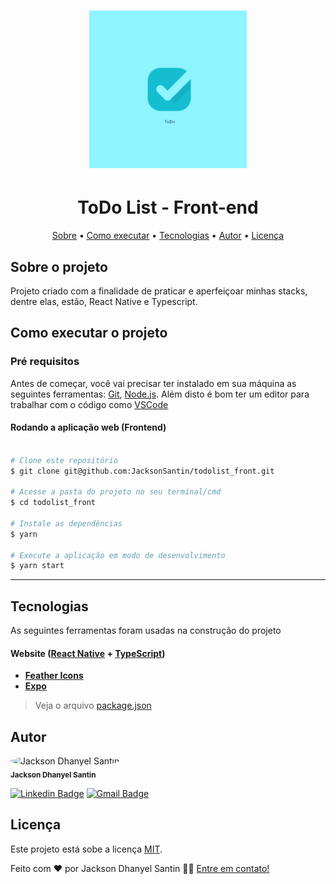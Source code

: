 <h1 align="center">
  <img alt="Logo JDS" src="./assets/icon.png" width="50%">
</h1>

<h1 align="center">
  ToDo List - Front-end
</h1>

<p align="center">
  <a href="#sobre-o-projeto">Sobre</a> •
  <a href="#como-executar-o-projeto">Como executar</a> •
  <a href="#tecnologias">Tecnologias</a> •
  <a href="#autor">Autor</a> •
  <a href="#licença">Licença</a>
</p>

## Sobre o projeto

Projeto criado com a finalidade de praticar e aperfeiçoar minhas stacks, dentre elas, estão, React Native e Typescript. 

## Como executar o projeto

### Pré requisitos

Antes de começar, você vai precisar ter instalado em sua máquina as seguintes ferramentas:
[Git](https://git-scm.com), [Node.js](https://nodejs.org/en/).
Além disto é bom ter um editor para trabalhar com o código como [VSCode](https://code.visualstudio.com/)

#### Rodando a aplicação web (Frontend)

```bash

# Clone este repositório
$ git clone git@github.com:JacksonSantin/todolist_front.git

# Acesse a pasta do projeto no seu terminal/cmd
$ cd todolist_front

# Instale as dependências
$ yarn

# Execute a aplicação em modo de desenvolvimento
$ yarn start 


```

---

## Tecnologias

As seguintes ferramentas foram usadas na construção do projeto

#### **Website** ([React Native](https://reactnative.dev/) + [TypeScript](https://www.typescriptlang.org/))

-   **[Feather Icons](https://feathericons.com/)**
-   **[Expo](https://expo.io/)**

> Veja o arquivo [package.json](https://github.com/JacksonSantin/curriculum_vitae/blob/master/web/package.json)

## Autor

<img alt="Jackson Dhanyel Santin" src="https://avatars.githubusercontent.com/u/30778051?v=4" width="100px;" style="border-radius: 50%;" />
<br />
<sub><b>Jackson Dhanyel Santin</b></sub>
<br />

[![Linkedin Badge](https://img.shields.io/badge/-Jackson-blue?style=flat-square&logo=Linkedin&logoColor=white&link=https://www.linkedin.com/in/jackson-dhanyel-santin/)](https://www.linkedin.com/in/jackson-dhanyel-santin/) 
[![Gmail Badge](https://img.shields.io/badge/-jackdhanyelsn@gmail.com-c14438?style=flat-square&logo=Gmail&logoColor=white&link=mailto:jackdhanyelsn@gmail.com)](mailto:jackdhanyelsn@gmail.com)

## Licença 

Este projeto está sobe a licença [MIT](./LICENSE).

Feito com ❤️ por Jackson Dhanyel Santin 👋🏽 [Entre em contato!](https://curriculum-vitae-jacksonsantin.vercel.app/contato)
